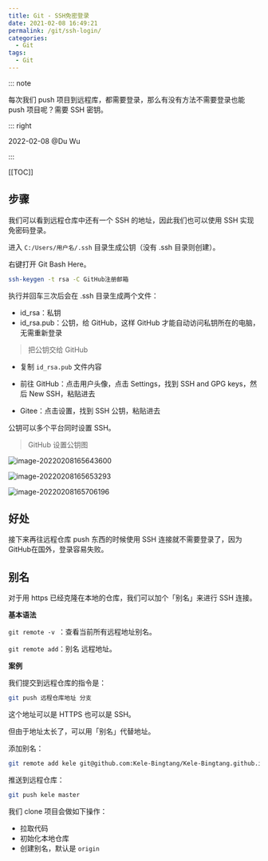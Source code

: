 ```yaml
---
title: Git - SSH免密登录
date: 2021-02-08 16:49:21
permalink: /git/ssh-login/
categories: 
  - Git
tags: 
  - Git
---
```


::: note

每次我们 push 项目到远程库，都需要登录，那么有没有方法不需要登录也能 push 项目呢？需要 SSH 密钥。

::: right

2022-02-08 @Du Wu

:::

[[TOC]]


## 步骤

我们可以看到远程仓库中还有一个 SSH 的地址，因此我们也可以使用 SSH 实现免密码登录。

进入 `C:/Users/用户名/.ssh` 目录生成公钥（没有 .ssh 目录则创建）。

右键打开 Git Bash Here。

```sh
ssh-keygen -t rsa -C GitHub注册邮箱
```

执行并回车三次后会在 .ssh 目录生成两个文件：

- id_rsa：私钥
- id_rsa.pub：公钥，给 GitHub，这样 GitHub 才能自动访问私钥所在的电脑，无需重新登录

> 把公钥交给 GitHub

- 复制 `id_rsa.pub` 文件内容
- 前往 GitHub：点击用户头像，点击 Settings，找到 SSH and GPG keys，然后 New SSH，粘贴进去

- Gitee：点击设置，找到 SSH 公钥，粘贴进去

公钥可以多个平台同时设置 SSH。

> GitHub 设置公钥图

![image-20220208165643600](https://cdn.staticaly.com/gh/Kele-Bingtang/static@master/img/git/20220208165644.png)

![image-20220208165653293](https://cdn.staticaly.com/gh/Kele-Bingtang/static@master/img/git/20220208165654.png)

![image-20220208165706196](https://cdn.staticaly.com/gh/Kele-Bingtang/static@master/img/git/20220208165707.png)

## 好处

接下来再往远程仓库 push 东西的时候使用 SSH 连接就不需要登录了，因为 GitHub在国外，登录容易失败。

## 别名

对于用 https 已经克隆在本地的仓库，我们可以加个「别名」来进行 SSH 连接。

**基本语法**

`git remote -v `：查看当前所有远程地址别名。

`git remote add`：别名 远程地址。

**案例**

我们提交到远程仓库的指令是：

```sh
git push 远程仓库地址 分支
```

这个地址可以是 HTTPS 也可以是 SSH。

但由于地址太长了，可以用「别名」代替地址。

添加别名：

```sh
git remote add kele git@github.com:Kele-Bingtang/Kele-Bingtang.github.io.git
```

推送到远程仓库：

```sh
git push kele master
```

我们 clone 项目会做如下操作：

- 拉取代码
- 初始化本地仓库
- 创建别名，默认是 `origin`

